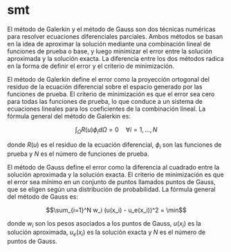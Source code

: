 # smt

El método de Galerkin y el método de Gauss son dos técnicas numéricas para resolver ecuaciones diferenciales parciales. Ambos métodos se basan en la idea de aproximar la solución mediante una combinación lineal de funciones de prueba o base, y luego minimizar el error entre la solución aproximada y la solución exacta. La diferencia entre los dos métodos radica en la forma de definir el error y el criterio de minimización.

El método de Galerkin define el error como la proyección ortogonal del residuo de la ecuación diferencial sobre el espacio generado por las funciones de prueba. El criterio de minimización es que el error sea cero para todas las funciones de prueba, lo que conduce a un sistema de ecuaciones lineales para los coeficientes de la combinación lineal. La fórmula general del método de Galerkin es:

$$\int_\Omega R(u) \phi_i d\Omega = 0 \quad \forall i = 1, ..., N$$

donde $R(u)$ es el residuo de la ecuación diferencial, $\phi_i$ son las funciones de prueba y $N$ es el número de funciones de prueba.

El método de Gauss define el error como la diferencia al cuadrado entre la solución aproximada y la solución exacta. El criterio de minimización es que el error sea mínimo en un conjunto de puntos llamados puntos de Gauss, que se eligen según una distribución de probabilidad. La fórmula general del método de Gauss es:

$$\sum_{i=1}^N w_i (u(x_i) - u_e(x_i))^2 = \min$$

donde $w_i$ son los pesos asociados a los puntos de Gauss, $u(x_i)$ es la solución aproximada, $u_e(x_i)$ es la solución exacta y $N$ es el número de puntos de Gauss.
